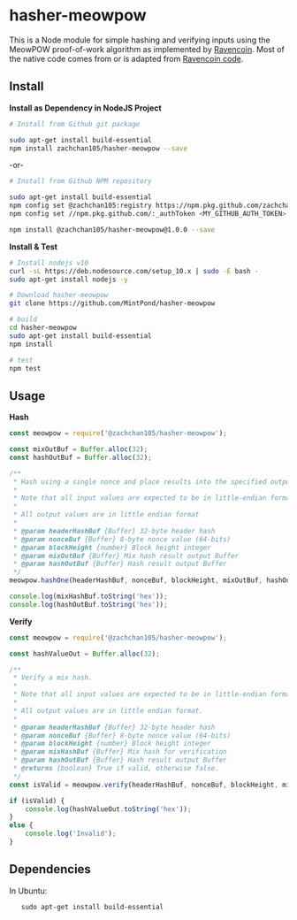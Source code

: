 hasher-meowpow
==========

This is a Node module for simple hashing and verifying inputs using the
MeowPOW proof-of-work algorithm as implemented by [Ravencoin](https://github.com/RavenProject/Ravencoin/releases/tag/v4.0.0). 
Most of the native code comes from or is adapted from [Ravencoin code](https://github.com/RavenProject/Ravencoin).



## Install ##
__Install as Dependency in NodeJS Project__
```bash
# Install from Github git package

sudo apt-get install build-essential
npm install zachchan105/hasher-meowpow --save
```
-or-
```bash
# Install from Github NPM repository

sudo apt-get install build-essential
npm config set @zachchan105:registry https://npm.pkg.github.com/zachchan105
npm config set //npm.pkg.github.com/:_authToken <MY_GITHUB_AUTH_TOKEN>

npm install @zachchan105/hasher-meowpow@1.0.0 --save
```

__Install & Test__
```bash
# Install nodejs v10
curl -sL https://deb.nodesource.com/setup_10.x | sudo -E bash -
sudo apt-get install nodejs -y

# Download hasher-meowpow
git clone https://github.com/MintPond/hasher-meowpow

# build
cd hasher-meowpow
sudo apt-get install build-essential
npm install

# test
npm test
``` 

## Usage ##
__Hash__
```javascript
const meowpow = require('@zachchan105/hasher-meowpow');

const mixOutBuf = Buffer.alloc(32);
const hashOutBuf = Buffer.alloc(32);

/**
 * Hash using a single nonce and place results into the specified output Buffers.
 *
 * Note that all input values are expected to be in little-endian format.
 *
 * All output values are in little endian format
 *
 * @param headerHashBuf {Buffer} 32-byte header hash
 * @param nonceBuf {Buffer} 8-byte nonce value (64-bits)
 * @param blockHeight {number} Block height integer
 * @param mixOutBuf {Buffer} Mix hash result output Buffer
 * @param hashOutBuf {Buffer} Hash result output Buffer
 */
meowpow.hashOne(headerHashBuf, nonceBuf, blockHeight, mixOutBuf, hashOutBuf);

console.log(mixHashBuf.toString('hex'));
console.log(hashOutBuf.toString('hex'));

```

__Verify__
```javascript
const meowpow = require('@zachchan105/hasher-meowpow');

const hashValueOut = Buffer.alloc(32);

/**
 * Verify a mix hash.
 *
 * Note that all input values are expected to be in little-endian format.
 *
 * All output values are in little endian format.
 *
 * @param headerHashBuf {Buffer} 32-byte header hash
 * @param nonceBuf {Buffer} 8-byte nonce value (64-bits)
 * @param blockHeight {number} Block height integer
 * @param mixHashBuf {Buffer} Mix hash for verification
 * @param hashOutBuf {Buffer} Hash result output Buffer
 * @returns {boolean} True if valid, otherwise false.
 */
const isValid = meowpow.verify(headerHashBuf, nonceBuf, blockHeight, mixHashBuf, hashValueOut);

if (isValid) {
    console.log(hashValueOut.toString('hex'));
}
else {
    console.log('Invalid');
}
```

## Dependencies ##
In Ubuntu:
```
   sudo apt-get install build-essential
```